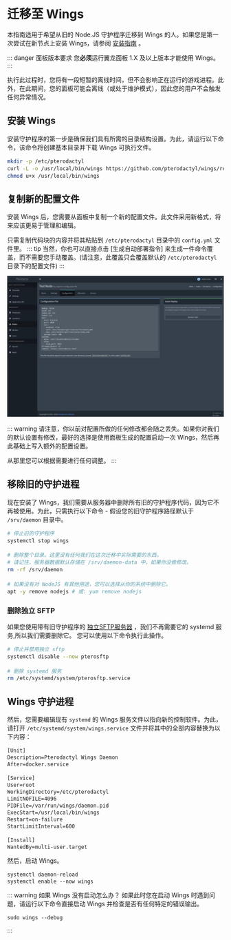 # 迁移至 Wings
本指南适用于希望从旧的 Node.JS 守护程序迁移到 Wings 的人。如果您是第一次尝试在新节点上安装 Wings，请参阅 [安装指南](/wings/1.0/installing.md) 。

::: danger 面板版本要求
您**必须**运行翼龙面板 1.X 及以上版本才能使用 Wings。
:::

执行此过程时，您将有一段短暂的离线时间，但不会影响正在运行的游戏进程。此外，在此期间，您的面板可能会离线（或处于维护模式），因此您的用户不会触发任何异常情况。

## 安装 Wings
安装守护程序的第一步是确保我们具有所需的目录结构设置。为此，请运行以下命令，该命令将创建基本目录并下载 Wings 可执行文件。

``` bash
mkdir -p /etc/pterodactyl
curl -L -o /usr/local/bin/wings https://github.com/pterodactyl/wings/releases/latest/download/wings_linux_amd64
chmod u+x /usr/local/bin/wings
```

## 复制新的配置文件
安装 Wings 后，您需要从面板中复制一个新的配置文件。此文件采用新格式，将来应该更易于管理和编辑。

只需复制代码块的内容并将其粘贴到 `/etc/pterodactyl` 目录中的 `config.yml` 文件里。
::: tip
当然，你也可以直接点击 [生成自动部署指令] 来生成一件命令覆盖，而不需要您手动覆盖。(请注意，此覆盖只会覆盖默认的 `/etc/pterodactyl` 目录下的配置文件)
:::

![](./../../.vuepress/public/wings_configuration_example.png)

::: warning
请注意，你以前对配置所做的任何修改都会随之丢失。如果你对我们的默认设置有修改，最好的选择是使用面板生成的配置启动一次 Wings，然后再此基础上写入额外的配置设置。

从那里您可以根据需要进行任何调整。
:::

## 移除旧的守护进程
现在安装了 Wings，我们需要从服务器中删除所有旧的守护程序代码，因为它不再被使用。为此，只需执行以下命令 - 假设您的旧守护程序路径默认于 `/srv/daemon` 目录中。

```bash
# 停止旧的守护程序
systemctl stop wings

# 删除整个目录。这里没有任何我们在这次迁移中实际需要的东西。
# 请记住，服务器数据默认存储在 /srv/daemon-data 中，如果你没做修改。
rm -rf /srv/daemon

# 如果没有对 NodeJS 有其他用途，您可以选择从你的系统中删除它。
apt -y remove nodejs # 或: yum remove nodejs
```

### 删除独立 SFTP
如果您使用带有旧守护程序的 [独立SFTP服务器](/daemon/0.6/standalone_sftp.html) ，我们不再需要它的 systemd 服务,所以我们需要删除它。
您可以使用以下命令执行此操作。

```bash
# 停止并禁用独立 sftp
systemctl disable --now pterosftp

# 删除 systemd 服务
rm /etc/systemd/system/pterosftp.service
```

## Wings 守护进程
然后，您需要编辑现有 `systemd` 的 Wings 服务文件以指向新的控制软件。为此，请打开 `/etc/systemd/system/wings.service` 文件并将其中的全部内容替换为以下内容：

```
[Unit]
Description=Pterodactyl Wings Daemon
After=docker.service

[Service]
User=root
WorkingDirectory=/etc/pterodactyl
LimitNOFILE=4096
PIDFile=/var/run/wings/daemon.pid
ExecStart=/usr/local/bin/wings
Restart=on-failure
StartLimitInterval=600

[Install]
WantedBy=multi-user.target
```

然后，启动 Wings。

```
systemctl daemon-reload
systemctl enable --now wings
```

::: warning 如果 Wings 没有启动怎么办？
如果此时您在启动 Wings 时遇到问题，请运行以下命令直接启动 Wings 并检查是否有任何特定的错误输出。

```
sudo wings --debug
```
:::
